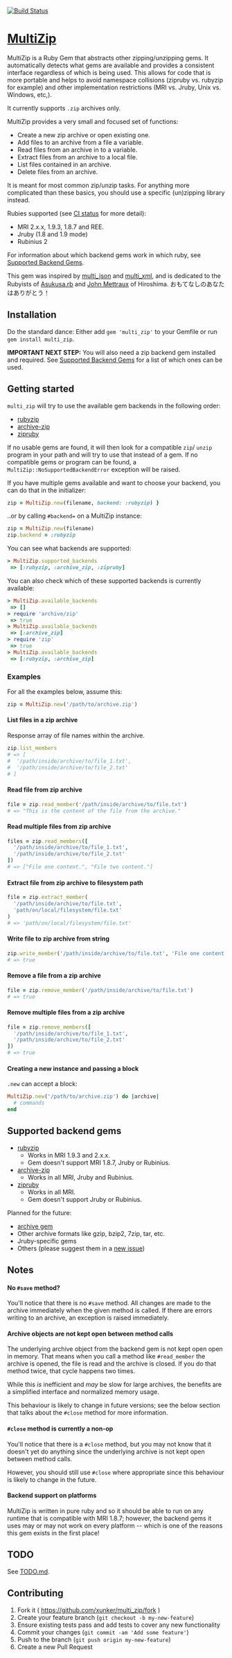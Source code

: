 [![Build Status](https://travis-ci.org/xunker/multi_zip.png?branch=master)](https://travis-ci.org/xunker/multi_zip)
# [MultiZip](https://github.com/xunker/multi_zip)

MultiZip is a Ruby Gem that abstracts other zipping/unzipping gems. It
automatically detects what gems are available and provides a consistent
interface regardless of which is being used. This allows for code that is more
portable and helps to avoid namespace collisions (zipruby vs. rubyzip for example)
and other implementation restrictions (MRI vs. Jruby, Unix vs. Windows, etc,).

It currently supports `.zip` archives only.

MultiZip provides a very small and focused set of functions:

 * Create a new zip archive or open existing one.
 * Add files to an archive from a file a variable.
 * Read files from an archive in to a variable.
 * Extract files from an archive to a local file.
 * List files contained in an archive.
 * Delete files from an archive.

It is meant for most common zip/unzip tasks. For anything more
complicated than these basics, you should use a specific (un)zipping library
instead.

Rubies supported (see [CI status](https://travis-ci.org/xunker/multi_zip) for more detail):
  * MRI 2.x.x, 1.9.3, 1.8.7 and REE.
  * Jruby (1.8 and 1.9 mode)
  * Rubinius 2

For information about which backend gems work in which ruby, see [Supported Backend Gems](#supported-backend-gems).

This gem was inspired by [multi_json](https://github.com/intridea/multi_json)
and [multi_xml](https://github.com/sferik/multi_xml), and is dedicated to the
Rubyists of [Asukusa.rb](https://asakusarb.doorkeeper.jp/) and
[John Mettraux](https://twitter.com/jmettraux) of Hiroshima.
おもてなしのあなたはありがとう！

## Installation

Do the standard dance: Either add `gem 'multi_zip'` to your Gemfile or run
`gem install multi_zip`.

__IMPORTANT NEXT STEP:__ You will also need a zip backend gem installed and
required. See [Supported Backend Gems](#supported-backend-gems) for a list of
which ones can be used.

## Getting started

`multi_zip` will try to use the available gem backends in the following order:

  * [rubyzip](https://rubygems.org/gems/rubyzip)
  * [archive-zip](https://rubygems.org/gems/archive-zip)
  * [zipruby](https://rubygems.org/gems/zipruby)

If no usable gems are found, it will then look for a compatible `zip`/ `unzip`
program in your path and will try to use that instead of a gem. If no
compatible gems or program can be found, a `MultiZip::NoSupportedBackendError`
exception will be raised.

If you have multiple gems available and want to choose your backend, you can
do that in the initializer:

```ruby
zip = MultiZip.new(filename, backend: :rubyzip) }
```

..or by calling `#backend=` on a MultiZip instance:

```ruby
zip = MultiZip.new(filename)
zip.backend = :rubyzip
```

You can see what backends are supported:

```ruby
> MultiZip.supported_backends
 => [:rubyzip, :archive_zip, :zipruby]
```

You can also check which of these supported backends is currently available:

```ruby
> MultiZip.available_backends
 => []
> require 'archive/zip'
 => true
> MultiZip.available_backends
 => [:archive_zip]
> require 'zip'
 => true
> MultiZip.available_backends
 => [:rubyzip, :archive_zip]
```

### Examples

For all the examples below, assume this:
```ruby
zip = MultiZip.new('/path/to/archive.zip')
```

#### List files in a zip archive

Response array of file names within the archive.

```ruby
zip.list_members
# => [
#  '/path/inside/archive/to/file_1.txt',
#  '/path/inside/archive/to/file_2.txt'
# ]
```

#### Read file from zip archive

```ruby
file = zip.read_member('/path/inside/archive/to/file.txt')
# => "This is the content of the file from the archive."
```

#### Read multiple files from zip archive

```ruby
files = zip.read_members([
  '/path/inside/archive/to/file_1.txt',
  '/path/inside/archive/to/file_2.txt'
])
# => ["File one content.", "File two content."]
```

#### Extract file from zip archive to filesystem path

```ruby
file = zip.extract_member(
  '/path/inside/archive/to/file.txt',
  'path/on/local/filesystem/file.txt'
)
# => 'path/on/local/filesystem/file.txt'
```

#### Write file to zip archive from string

```ruby
zip.write_member('/path/inside/archive/to/file.txt', 'File one content.')
# => true
```

#### Remove a file from a zip archive

```ruby
file = zip.remove_member('/path/inside/archive/to/file.txt')
# => true
```

#### Remove multiple files from a zip archive

```ruby
file = zip.remove_members([
  '/path/inside/archive/to/file_1.txt',
  '/path/inside/archive/to/file_2.txt'
])
# => true
```

#### Creating a new instance and passing a block

`.new` can accept a block:

```ruby
MultiZip.new('/path/to/archive.zip') do |archive|
  # commands
end
```

## Supported backend gems

  * [rubyzip](https://rubygems.org/gems/rubyzip)
    - Works in MRI 1.9.3 and 2.x.x.
    - Gem doesn't support MRI 1.8.7, Jruby or Rubinius.
  * [archive-zip](https://rubygems.org/gems/archive-zip)
    - Works in all MRI, Jruby and Rubinius.
  * [zipruby](https://rubygems.org/gems/zipruby)
    - Works in all MRI.
    - Gem doesn't support Jruby or Rubinius.

Planned for the future:

  * [archive gem](https://rubygems.org/gems/archive)
  * Other archive formats like gzip, bzip2, 7zip, tar, etc.
  * Jruby-specific gems
  * Others (please suggest them in a [new issue](https://github.com/xunker/multi_zip/issues/new))

## Notes

#### No `#save` method?

You'll notice that there is no `#save` method. All changes are made to the
archive immediately when the given method is called. If there are errors
writing to an archive, an exception is raised immediately.

#### Archive objects are not kept open between method calls

The underlying archive object from the backend gem is not kept open open in
memory. That means when you call a method like `#read_member` the archive is
opened, the file is read and the archive is closed. If you do that method
twice, that cycle happens two times.

While this *is* inefficient and *may* be slow for large archives, the benefits are a simplified interface and normalized memory usage.

This behaviour is likely to change in future versions; see the below section
that talks about the `#close` method for more information.

#### `#close` method is currently a non-op

You'll notice that there is a `#close` method, but you may not know that it
doesn't yet do anything since the underlying archive is not kept open between
method calls.

However, you should still use `#close` where appropriate since this
behaviour is likely to change in the future.

#### Backend support on platforms

MultiZip is written in pure ruby and so it should be able to run on any
runtime that is compatible with MRI 1.8.7; however, the backend gems it uses
may or may not work on every platform -- which is one of the reasons this
gem exists in the first place!

## TODO

See [TODO.md](TODO.md).

## Contributing

1. Fork it ( https://github.com/xunker/multi_zip/fork )
2. Create your feature branch (`git checkout -b my-new-feature`)
3. Ensure existing tests pass and add tests to cover any new functionality
4. Commit your changes (`git commit -am 'Add some feature'`)
5. Push to the branch (`git push origin my-new-feature`)
6. Create a new Pull Request
